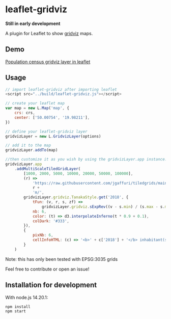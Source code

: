 # leaflet-gridviz

**Still in early development**

A plugin for Leaflet to show [gridviz](https://github.com/eurostat/gridviz) maps.

## Demo

[Population census gridviz layer in leaflet](https://eurostat.github.io/leaflet-gridviz/examples/demo.html)

## Usage

```JavaScript
// import leaflet-gridviz after importing leaflet
<script src="../build/leaflet-gridviz.js"></script>

// create your leaflet map
var map = new L.Map('map', {
    crs: crs,
    center: ['50.00754', '19.98211'],
})

// define your leaflet-gridviz layer
gridvizLayer = new L.GridvizLayer(options)

// add it to the map
gridvizLayer.addTo(map)

//then customize it as you wish by using the gridvizLayer.app instance...
gridvizLayer.app
    .addMultiScaleTiledGridLayer(
        [1000, 2000, 5000, 10000, 20000, 50000, 100000],
        (r) =>
            'https://raw.githubusercontent.com/jgaffuri/tiledgrids/main/data/europe/population/' +
            r +
            'm/',
        gridvizLayer.gridviz.TanakaStyle.get('2018', {
            tFun: (v, r, s, zf) =>
                gridvizLayer.gridviz.sExpRev((v - s.min) / (s.max - s.min), -7),
            nb: 6,
            color: (t) => d3.interpolateInferno(t * 0.9 + 0.1),
            colDark: '#333',
        }),
        {
            pixNb: 6,
            cellInfoHTML: (c) => '<b>' + c['2018'] + '</b> inhabitant(s)',
        }
    )

```

Note: this has only been tested with EPSG:3035 grids

Feel free to contribute or open an issue!

## Installation for development

With node.js 14.20.1:

`npm install`  
`npm start`
